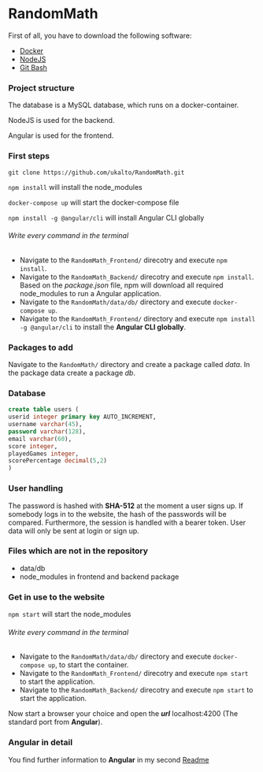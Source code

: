 # RandomMath

First of all, you have to download the following software:

- [Docker](https://docs.docker.com)
- [NodeJS](https://nodejs.org/en/)
- [Git Bash](https://git-scm.com/downloads)

### Project structure
The database is a MySQL database, which runs on a docker-container.

NodeJS is used for the backend.

Angular is used for the frontend.

### First steps
`git clone https://github.com/ukalto/RandomMath.git`

`npm install` will install the node_modules

`docker-compose up` will start the docker-compose file

`npm install -g @angular/cli` will install Angular CLI globally 

###### Write every command in the terminal
- Navigate to the `RandomMath_Frontend/` direcotry and execute `npm install`.
- Navigate to the `RandomMath_Backend/` direcotry and execute `npm install`. Based on the *package.json* file, npm will download all required node_modules to run a Angular application.
- Navigate to the `RandomMath/data/db/` directory and execute `docker-compose up`.
- Navigate to the `RandomMath_Frontend/` directory and execute `npm install -g @angular/cli` to install the **Angular CLI globally**.

### Packages to add
Navigate to the `RandomMath/` directory and create a package called *data*. In the package data create a package *db*.

### Database
``` sql
create table users (
userid integer primary key AUTO_INCREMENT,
username varchar(45),
password varchar(128),
email varchar(60),
score integer,
playedGames integer,
scorePercentage decimal(5,2)
)
```

### User handling
The password is hashed with **SHA-512** at the moment a user signs up. If somebody logs in to the website, the hash of the passwords will be compared. Furthermore, the session is handled with a bearer token. User data will only be sent at login or sign up.

### Files which are not in the repository
- data/db
- node_modules in frontend and backend package

### Get in use to the website
`npm start` will start the node_modules

###### Write every command in the terminal
- Navigate to the `RandomMath/data/db/` directory and execute `docker-compose up`, to start the container.
- Navigate to the `RandomMath_Frontend/` direcotry and execute `npm start` to start the application.
- Navigate to the `RandomMath_Backend/` direcotry and execute `npm start` to start the application.

Now start a browser your choice and open the ***url*** localhost:4200 (The standard port from **Angular**).

### Angular in detail
You find further information to **Angular** in my second [Readme](https://github.com/ukalto/RandomMath/edit/master/RandomMath_Frontend/README.md)
